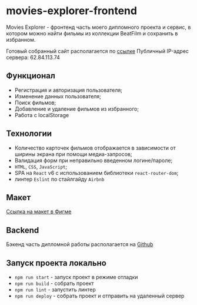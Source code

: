 # movies-explorer-frontend

Movies Explorer - фронтенд часть моего дипломного проекта и сервис, в котором можно найти фильмы из коллекции BeatFilm и сохранить в избранном. 

Готовый собранный сайт располагается по [ссылке](https://delioncourtsmovies.nomoredomains.sbs)
Публичный IP-адрес сервера: 62.84.113.74

## Функционал 
* Регистрация и авторизация пользователя;
* Изменение данных пользователя;
* Поиск фильмов; 
* Добавление и удаление фильмов из избранного;
* Работа с localStorage

## Технологии
* Количество карточек фильмов отображается в зависимости от ширины экрана при помощи медиа-запросов; 
* Валидация форм при неправильно введенном логине/пароле;
* `HTML`, `CSS`, `JavaScript`;
* SPA на `React` v6 c использованием библиотеки `react-router-dom`;
* линтер `Eslint` по стайлгайду `Airbnb`

## Макет
[Ссылка на макет в Фигме](https://www.figma.com/file/A4s5851RMOtacGccbQxVaO/Diploma-(Copy)?node-id=932%3A2618)

## Backend
Бэкенд часть дипломной работы располагается на [Github](https://github.com/delioncourts/movies-explorer-api)

## Запуск проекта локально
* `npm run start` - запуск проект в режиме отладки
* `npm run build` - собрать проект
* `npm run lint` - запустить линтер
* `npm run deploy` - собрать проект и отправить на удаленный сервер